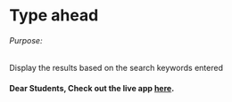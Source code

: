# Type ahead

###### Purpose:
   Display the results based on the search keywords entered

#### Dear Students, Check out the live app [here](http://203.193.173.125/buildriseshine/javascript/type-ahead/).